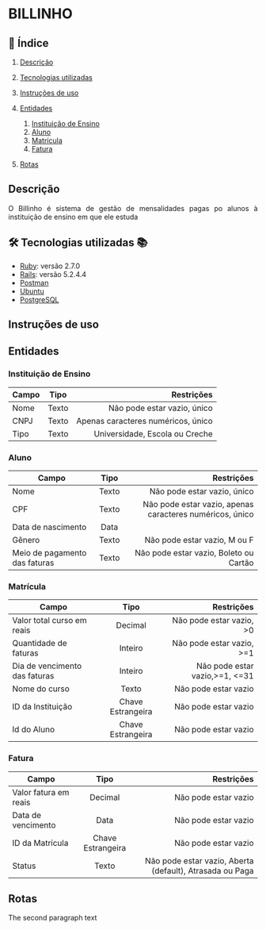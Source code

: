 # BILLINHO

## 🏁 Índice
1. [Descrição](#descrição)
2. [Tecnologias utilizadas](#tecnologias)
3. [Instruções de uso](#instruções)
4. [Entidades](#entidades)

    1. [Instituição de Ensino](#subentidade1)
    2. [Aluno](#subentidade2)
    3. [Matrícula](#subentidade3)
    4. [Fatura](#subentidade4)
5. [Rotas](#rotas)

## Descrição <a name="descrição"></a>
<p align="justify"> O Billinho é sistema de gestão de mensalidades pagas po alunos à instituição de ensino em que ele estuda </p>

## 🛠 Tecnologias utilizadas :books: <a name="tecnologias"></a>
- [Ruby](https://ruby-doc.org/): versão 2.7.0
- [Rails](https://guides.rubyonrails.org/): versão 5.2.4.4
- [Postman](https://www.postman.com/api-documentation-tool/)
- [Ubuntu](https://help.ubuntu.com/)
- [PostgreSQL](https://www.postgresql.org/docs/)

## Instruções de uso <a name="tecnologias"></a>

## Entidades <a name="entidades"></a>

### Instituição de Ensino <a name="subentidade1"></a>
| Campo   |      Tipo      |  Restrições |
|----------|:-------------:|------:|
| Nome |  Texto| Não pode estar vazio, único |
| CNPJ |    Texto   |   Apenas caracteres numéricos, único |
| Tipo | Texto |    Universidade, Escola ou Creche |

### Aluno <a name="subentidade2"></a>
| Campo   |      Tipo      |  Restrições |
|----------|:-------------:|------:|
| Nome |  Texto| Não pode estar vazio, único |
| CPF |    Texto   |  Não pode estar vazio, apenas caracteres numéricos, único|
| Data de nascimento | Data |    |
| Gênero |    Texto   |  Não pode estar vazio, M ou F|
| Meio de pagamento das faturas |    Texto   |  Não pode estar vazio, Boleto ou Cartão|

### Matrícula <a name="subentidade3"></a>
| Campo   |      Tipo      |  Restrições |
|----------|:-------------:|------:|
| Valor total curso em reais |  Decimal| Não pode estar vazio, >0|
| Quantidade de faturas |    Inteiro   |  Não pode estar vazio, >=1|
| Dia de vencimento das faturas |    Inteiro   |  Não pode estar vazio,>=1, <=31|
| Nome do curso |    Texto   |  Não pode estar vazio|
| ID da Instituição |    Chave Estrangeira    |  Não pode estar vazio|
| Id do Aluno |    Chave Estrangeira   |  Não pode estar vazio|
### Fatura <a name="subentidade4"></a>
| Campo   |      Tipo      |  Restrições |
|----------|:-------------:|------:|
| Valor fatura em reais |  Decimal| Não pode estar vazio|
| Data de vencimento |    Data   | Não pode estar vazio |
| ID da Matrícula | Chave Estrangeira | Não pode estar vazio |
| Status |    Texto   | Não pode estar vazio, Aberta (default), Atrasada ou Paga |

## Rotas <a name="rotas"></a>
The second paragraph text
